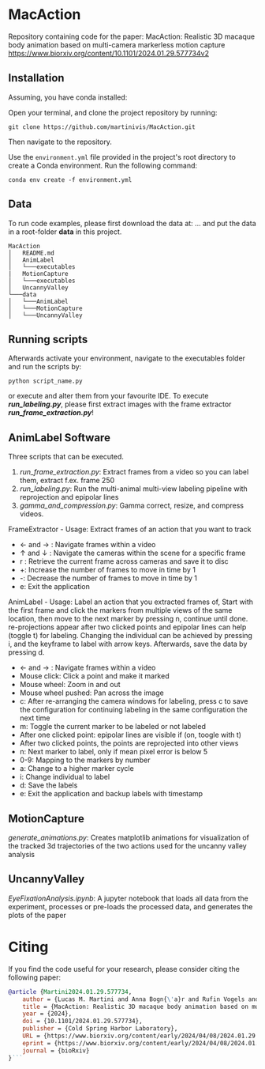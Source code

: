 # MacAction
Repository containing code for the paper: 
MacAction: Realistic 3D macaque body animation based on multi-camera markerless motion capture
https://www.biorxiv.org/content/10.1101/2024.01.29.577734v2


## Installation
Assuming, you have conda installed:

Open your terminal, and clone the project repository by running:
```code
git clone https://github.com/martinivis/MacAction.git
```
Then navigate to the repository.

Use the `environment.yml` file provided in the project's root directory to create a Conda environment. Run the following command:
```code
conda env create -f environment.yml
```

## Data
To run code examples, please first download the data at: ...
and put the data in a root-folder **data** in this project.

```
MacAction
│   README.md
│   AnimLabel
│   └───executables
|   MotionCapture
│   └───executables    
│   UncannyValley
└───data
│   └───AnimLabel
│   └───MotionCapture
│   └───UncannyValley
```
## Running scripts
Afterwards activate your environment, navigate to the executables folder and run the scripts by:
```code
python script_name.py
```
or execute and alter them from your favourite IDE. To execute **_run_labeling.py_**, please first extract images with 
the frame extractor **_run_frame_extraction.py_**!

## AnimLabel Software
Three scripts that can be executed.

1. _run_frame_extraction.py_: Extract frames from a video so you can label them, extract f.ex. frame 250
2. _run_labeling.py_: Run the multi-animal multi-view labeling pipeline with reprojection and epipolar lines
3. _gamma_and_compression.py_: Gamma correct, resize, and compress videos.  

FrameExtractor - Usage: Extract frames of an action that you want to track
- &larr; and &rarr; : Navigate frames within a video
- &uarr; and &darr; : Navigate the cameras within the scene for a specific frame
- r : Retrieve the current frame across cameras and save it to disc
- +: Increase the number of frames to move in time by 1
- -: Decrease the number of frames to move in time by 1
- e: Exit the application

AnimLabel - Usage: Label an action that you extracted frames of, Start with the first frame and click the markers from multiple views of the same location, then move to the next marker by pressing n, continue until done. re-projections appear after two clicked points and epipolar lines can help (toggle t) for labeling. Changing the individual can be achieved by pressing i, and the keyframe to label with arrow keys. Afterwards, save the data by pressing d.

- &larr; and &rarr; : Navigate frames within a video
- Mouse click: Click a point and make it marked
- Mouse wheel: Zoom in and out
- Mouse wheel pushed: Pan across the image
- c: After re-arranging the camera windows for labeling, press c to save the configuration for continuing labeling in the same configuration the next time
- m: Toggle the current marker to be labeled or not labeled
- After one clicked point: epipolar lines are visible if (on, toogle with t)
- After two clicked points, the points are reprojected into other views
- n: Next marker to label, only if mean pixel error is below 5
- 0-9: Mapping to the markers by number
- a: Change to a higher marker cycle
- i: Change individual to label
- d: Save the labels
- e: Exit the application and backup labels with timestamp

## MotionCapture
_generate_animations.py_: Creates matplotlib animations for visualization of the tracked 3d trajectories of the two actions used for the uncanny valley analysis
## UncannyValley
_EyeFixationAnalysis.ipynb_: A jupyter notebook that loads all data from the experiment, processes or pre-loads the processed data, and generates the plots of the paper


# Citing
If you find the code useful for your research, please consider citing the following paper:

```bibtex
@article {Martini2024.01.29.577734,
	author = {Lucas M. Martini and Anna Bogn{\'a}r and Rufin Vogels and Martin A. Giese},
	title = {MacAction: Realistic 3D macaque body animation based on multi-camera markerless motion capture},
	year = {2024},
	doi = {10.1101/2024.01.29.577734},
	publisher = {Cold Spring Harbor Laboratory},
	URL = {https://www.biorxiv.org/content/early/2024/04/08/2024.01.29.577734},
	eprint = {https://www.biorxiv.org/content/early/2024/04/08/2024.01.29.577734.full.pdf},
	journal = {bioRxiv}
}```